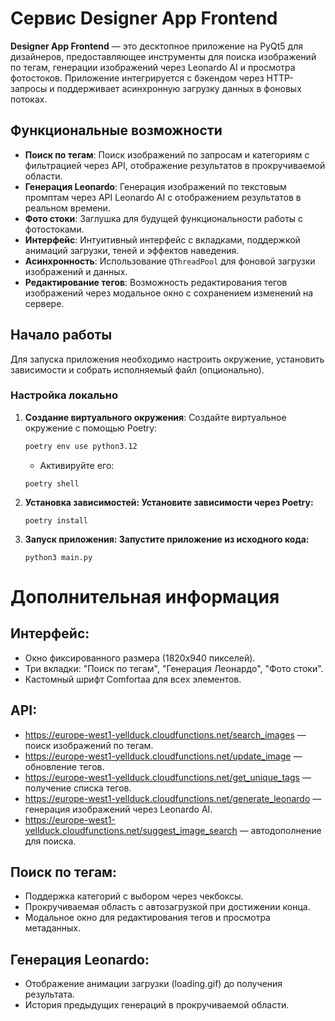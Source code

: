 # Сервис Designer App Frontend

**Designer App Frontend** — это десктопное приложение на PyQt5 для дизайнеров, предоставляющее инструменты для поиска изображений по тегам, генерации изображений через Leonardo AI и просмотра фотостоков. Приложение интегрируется с бэкендом через HTTP-запросы и поддерживает асинхронную загрузку данных в фоновых потоках.

## Функциональные возможности

- **Поиск по тегам**: Поиск изображений по запросам и категориям с фильтрацией через API, отображение результатов в прокручиваемой области.
- **Генерация Leonardo**: Генерация изображений по текстовым промптам через API Leonardo AI с отображением результатов в реальном времени.
- **Фото стоки**: Заглушка для будущей функциональности работы с фотостоками.
- **Интерфейс**: Интуитивный интерфейс с вкладками, поддержкой анимаций загрузки, теней и эффектов наведения.
- **Асинхронность**: Использование `QThreadPool` для фоновой загрузки изображений и данных.
- **Редактирование тегов**: Возможность редактирования тегов изображений через модальное окно с сохранением изменений на сервере.

## Начало работы

Для запуска приложения необходимо настроить окружение, установить зависимости и собрать исполняемый файл (опционально).

### Настройка локально

1. **Создание виртуального окружения**:
   Создайте виртуальное окружение с помощью Poetry:
   ```bash
   poetry env use python3.12
   ```
   
    - Активируйте его:
   ```
   poetry shell
   ```

2. **Установка зависимостей: Установите зависимости через Poetry:**
    ```
   poetry install
   ```
   
3. **Запуск приложения: Запустите приложение из исходного кода:**
    ```
   python3 main.py
   ```
   
# Дополнительная информация
## Интерфейс:
- Окно фиксированного размера (1820x940 пикселей).
- Три вкладки: "Поиск по тегам", "Генерация Леонардо", "Фото стоки".
- Кастомный шрифт Comfortaa для всех элементов.


## API:
- https://europe-west1-yellduck.cloudfunctions.net/search_images — поиск изображений по тегам.
- https://europe-west1-yellduck.cloudfunctions.net/update_image — обновление тегов.
- https://europe-west1-yellduck.cloudfunctions.net/get_unique_tags — получение списка тегов.
- https://europe-west1-yellduck.cloudfunctions.net/generate_leonardo — генерация изображений через Leonardo AI.
- https://europe-west1-yellduck.cloudfunctions.net/suggest_image_search — автодополнение для поиска.


## Поиск по тегам:
- Поддержка категорий с выбором через чекбоксы.
- Прокручиваемая область с автозагрузкой при достижении конца.
- Модальное окно для редактирования тегов и просмотра метаданных.


## Генерация Leonardo:
- Отображение анимации загрузки (loading.gif) до получения результата.
- История предыдущих генераций в прокручиваемой области.